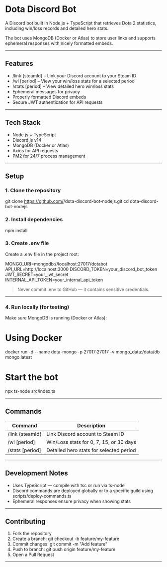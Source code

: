 # Dota Discord Bot

A Discord bot built in Node.js + TypeScript that retrieves Dota 2 statistics, including win/loss records and detailed hero stats.  

The bot uses MongoDB (Docker or Atlas) to store user links and supports ephemeral responses with nicely formatted embeds.

---

## Features

- /link {steamId} – Link your Discord account to your Steam ID  
- /wl [period] – View your win/loss stats for a selected period  
- /stats [period] – View detailed hero win/loss stats  
- Ephemeral messages for privacy  
- Properly formatted Discord embeds  
- Secure JWT authentication for API requests  

---

## Tech Stack

- Node.js + TypeScript  
- Discord.js v14  
- MongoDB (Docker or Atlas)  
- Axios for API requests  
- PM2 for 24/7 process management  

---

## Setup

### 1. Clone the repository

git clone https://github.com/<your-username>/dota-discord-bot-nodejs.git
cd dota-discord-bot-nodejs

### 2. Install dependencies

npm install

### 3. Create .env file

Create a .env file in the project root:

MONGO_URI=mongodb://localhost:27017/dotabot
API_URL=http://localhost:3000
DISCORD_TOKEN=your_discord_bot_token
JWT_SECRET=your_jwt_secret
INTERNAL_API_TOKEN=your_internal_api_token

> Never commit .env to GitHub — it contains sensitive credentials.  

---

### 4. Run locally (for testing)

Make sure MongoDB is running (Docker or Atlas):

# Using Docker
docker run -d --name dota-mongo -p 27017:27017 -v mongo_data:/data/db mongo:latest

# Start the bot
npx ts-node src/index.ts

---

## Commands

| Command | Description |
|---------|-------------|
| /link {steamId} | Link Discord account to Steam ID |
| /wl [period] | Win/Loss stats for 0, 7, 15, or 30 days |
| /stats [period] | Detailed hero stats for selected period |

---

## Development Notes

- Uses TypeScript — compile with tsc or run via ts-node  
- Discord commands are deployed globally or to a specific guild using scripts/deploy-commands.ts  
- Ephemeral responses ensure privacy when showing stats  

---

## Contributing

1. Fork the repository  
2. Create a branch: git checkout -b feature/my-feature  
3. Commit changes: git commit -m "Add feature"  
4. Push to branch: git push origin feature/my-feature  
5. Open a Pull Request  

---
